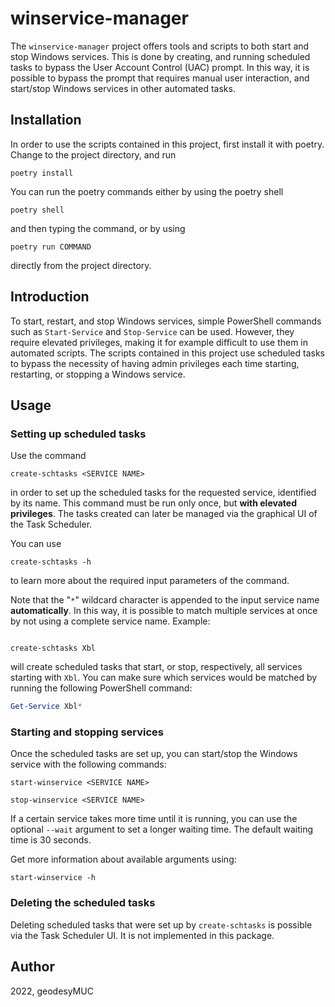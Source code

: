 # winservice-manager

The `winservice-manager` project offers tools and scripts to both start and stop Windows services. This is done by creating, and running scheduled tasks to bypass the User Account Control (UAC) prompt. In this way, it is possible to bypass the prompt that requires manual user interaction, and start/stop Windows services in other automated tasks.

## Installation

In order to use the scripts contained in this project, first install it with poetry. Change to the project directory, and run

```console
poetry install
```

You can run the poetry commands either by using the poetry shell

```console
poetry shell
```

and then typing the command, or by using

```console
poetry run COMMAND
```

directly from the project directory.

## Introduction

To start, restart, and stop Windows services, simple PowerShell commands such as `Start-Service` and `Stop-Service` can be used. However, they require elevated privileges, making it for example difficult to use them in automated scripts. The scripts contained in this project use scheduled tasks to bypass the necessity of having admin privileges each time starting, restarting, or stopping a Windows service.

## Usage

### Setting up scheduled tasks

Use the command

```console
create-schtasks <SERVICE NAME>
```

in order to set up the scheduled tasks for the requested service, identified by its name. This command must be run only once, but **with elevated privileges**. The tasks created can later be managed via the graphical UI of the Task Scheduler.

You can use

```console
create-schtasks -h
```

to learn more about the required input parameters of the command.

Note that the "`*`" wildcard character is appended to the input service name **automatically**.  In this way, it is possible to match multiple services at once by not using a complete service name. Example:

```console

create-schtasks Xbl
```

will create scheduled tasks that start, or stop, respectively, all services starting with `Xbl`. You can make sure which services would be matched by running the following PowerShell command:

```powershell
Get-Service Xbl*
```

### Starting and stopping services

Once the scheduled tasks are set up, you can start/stop the Windows service with the following commands:

```console
start-winservice <SERVICE NAME>

stop-winservice <SERVICE NAME>
```

If a certain service takes more time until it is running, you can use the optional `--wait` argument to set a longer waiting time. The default waiting time is 30 seconds.

Get more information about available arguments using:

```console
start-winservice -h
```

### Deleting the scheduled tasks

Deleting scheduled tasks that were set up by `create-schtasks` is possible via the Task Scheduler UI. It is not implemented in this package.

## Author

2022, geodesyMUC